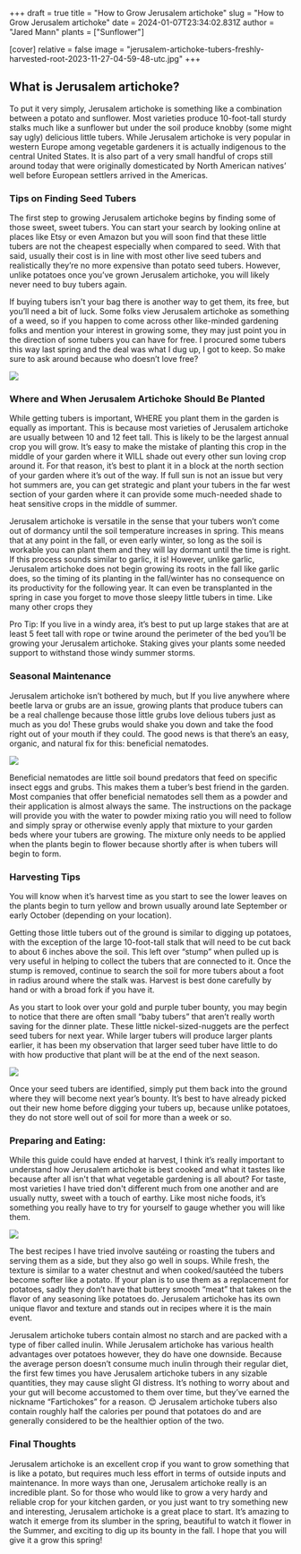 +++
draft = true
title = "How to Grow Jerusalem artichoke"
slug = "How to Grow Jerusalem artichoke"
date = 2024-01-07T23:34:02.831Z
author = "Jared Mann"
plants = ["Sunflower"]

[cover]
relative = false
image = "jerusalem-artichoke-tubers-freshly-harvested-root-2023-11-27-04-59-48-utc.jpg"
+++
## **What is Jerusalem artichoke?**

To put it very simply, Jerusalem artichoke is something like a combination between a potato and sunflower. Most varieties produce 10-foot-tall sturdy stalks much like a sunflower but under the soil produce knobby (some might say ugly) delicious little tubers. While Jerusalem artichoke is very popular in western Europe among vegetable gardeners it is actually indigenous to the central United States. It is also part of a very small handful of crops still around today that were originally domesticated by North American natives’ well before European settlers arrived in the Americas.

### **Tips on Finding Seed Tubers**

The first step to growing Jerusalem artichoke begins by finding some of those sweet, sweet tubers. You can start your search by looking online at places like Etsy or even Amazon but you will soon find that these little tubers are not the cheapest especially when compared to seed. With that said, usually their cost is in line with most other live seed tubers and realistically they’re no more expensive than potato seed tubers. However, unlike potatoes once you’ve grown Jerusalem artichoke, you will likely never need to buy tubers again. 

If buying tubers isn't your bag there is another way to get them, its free, but you’ll need a bit of luck. Some folks view Jerusalem artichoke as something of a weed, so if you happen to come across other like-minded gardening folks and mention your interest in growing some, they may just point you in the direction of some tubers you can have for free. I procured some tubers this way last spring and the deal was what I dug up, I got to keep. So make sure to ask around because who doesn’t love free?



![](jerusalem-artichoke-tubers-in-hands-sunroot-sunc-2023-11-27-05-14-07-utc.jpg)

### **Where and When** Jerusalem Artichoke **Should Be Planted**

While getting tubers is important, WHERE you plant them in the garden is equally as important. This is because most varieties of Jerusalem artichoke are usually between 10 and 12 feet tall. This is likely to be the largest annual crop you will grow. It’s easy to make the mistake of planting this crop in the middle of your garden where it WILL shade out every other sun loving crop around it. For that reason, it’s best to plant it in a block at the north section of your garden where it’s out of the way. If full sun is not an issue but very hot summers are, you can get strategic and plant your tubers in the far west section of your garden where it can provide some much-needed shade to heat sensitive crops in the middle of summer. 

Jerusalem artichoke is versatile in the sense that your tubers won’t come out of dormancy until the soil temperature increases in spring. This means that at any point in the fall, or even early winter, so long as the soil is workable you can plant them and they will lay dormant until the time is right. If this process sounds similar to garlic, it is! However, unlike garlic, Jerusalem artichoke does not begin growing its roots in the fall like garlic does, so the timing of its planting in the fall/winter has no consequence on its productivity for the following year. It can even be transplanted in the spring in case you forget to move those sleepy little tubers in time. Like many other crops they

Pro Tip: If you live in a windy area, it’s best to put up large stakes that are at least 5 feet tall with rope or twine around the perimeter of the bed you’ll be growing your Jerusalem artichoke. Staking gives your plants some needed support to withstand those windy summer storms.

### Seasonal Maintenance

Jerusalem artichoke isn’t bothered by much, but If you live anywhere where beetle larva or grubs are an issue, growing plants that produce tubers can be a real challenge because those little grubs love delious tubers just as much as you do! These grubs would shake you down and take the food right out of your mouth if they could. The good news is that there’s an easy, organic, and natural fix for this: beneficial nematodes. 

![](the-grub-larva-eats-potatoes-selective-focus-2023-11-27-05-05-34-utc.jpg)

Beneficial nematodes are little soil bound predators that feed on specific insect eggs and grubs. This makes them a tuber’s best friend in the garden. Most companies that offer beneficial nematodes sell them as a powder and their application is almost always the same. The instructions on the package will provide you with the water to powder mixing ratio you will need to follow and simply spray or otherwise evenly apply that mixture to your garden beds where your tubers are growing. The mixture only needs to be applied when the plants begin to flower because shortly after is when tubers will begin to form.

### Harvesting Tips

You will know when it’s harvest time as you start to see the lower leaves on the plants begin to turn yellow and brown usually around late September or early October (depending on your location). 

Getting those little tubers out of the ground is similar to digging up potatoes, with the exception of the large 10-foot-tall stalk that will need to be cut back to about 6 inches above the soil. This left over “stump” when pulled up is very useful in helping to collect the tubers that are connected to it. Once the stump is removed, continue to search the soil for more tubers about a foot in radius around where the stalk was. Harvest is best done carefully by hand or with a broad fork if you have it. 

As you start to look over your gold and purple tuber bounty, you may begin to notice that there are often small “baby tubers” that aren’t really worth saving for the dinner plate. These little nickel-sized-nuggets are the perfect seed tubers for next year. While larger tubers will produce larger plants earlier, it has been my observation that larger seed tuber have little to do with how productive that plant will be at the end of the next season. 

![](jerusalem-artichokes-sachet-and-kitchen-knife-on-2023-11-27-05-10-00-utc.jpg)

Once your seed tubers are identified, simply put them back into the ground where they will become next year’s bounty. It’s best to have already picked out their new home before digging your tubers up, because unlike potatoes, they do not store well out of soil for more than a week or so. 

### Preparing and Eating:

While this guide could have ended at harvest, I think it’s really important to understand how Jerusalem artichoke is best cooked and what it tastes like because after all isn't that what vegetable gardening is all about? For taste, most varieties I have tried don't different much from one another and are usually nutty, sweet with a touch of earthy. Like most niche foods, it’s something you really have to try for yourself to gauge whether you will like them. 

![](jerusalem-artichoke-vegetable-autumn-soup-2023-11-27-05-06-38-utc.jpg)

The best recipes I have tried involve sautéing or roasting the tubers and serving them as a side, but they also go well in soups. While fresh, the texture is similar to a water chestnut and when cooked/sautéed the tubers become softer like a potato. If your plan is to use them as a replacement for potatoes, sadly they don’t have that buttery smooth “meat” that takes on the flavor of any seasoning like potatoes do. Jerusalem artichoke has its own unique flavor and texture and stands out in recipes where it is the main event. 

Jerusalem artichoke tubers contain almost no starch and are packed with a type of fiber called inulin. While Jerusalem artichoke has various health advantages over potatoes however, they do have one downside. Because the average person doesn’t consume much inulin through their regular diet, the first few times you have Jerusalem artichoke tubers in any sizable quantities, they may cause slight GI distress. It’s nothing to worry about and your gut will become accustomed to them over time, but they’ve earned the nickname “Fartichokes” for a reason. 😊 Jerusalem artichoke tubers also contain roughly half the calories per pound that potatoes do and are generally considered to be the healthier option of the two. 

### Final Thoughts

Jerusalem artichoke is an excellent crop if you want to grow something that is like a potato, but requires much less effort in terms of outside inputs and maintenance. In more ways than one, Jerusalem artichoke really is an incredible plant. So for those who would like to grow a very hardy and reliable crop for your kitchen garden, or you just want to try something new and interesting, Jerusalem artichoke is a great place to start. It’s amazing to watch it emerge from its slumber in the spring, beautiful to watch it flower in the Summer, and exciting to dig up its bounty in the fall. I hope that you will give it a grow this spring!